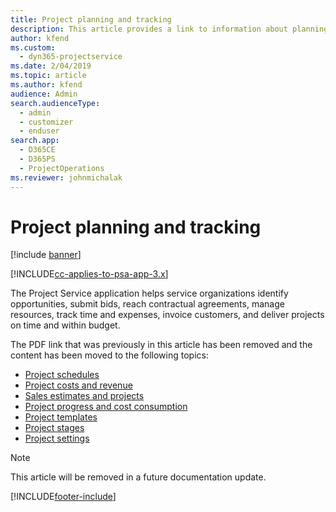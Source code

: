 ```yaml
---
title: Project planning and tracking
description: This article provides a link to information about planning and tracking in Project Service Automation.
author: kfend
ms.custom: 
  - dyn365-projectservice
ms.date: 2/04/2019
ms.topic: article
ms.author: kfend
audience: Admin
search.audienceType: 
  - admin
  - customizer
  - enduser
search.app: 
  - D365CE
  - D365PS
  - ProjectOperations
ms.reviewer: johnmichalak
---
```

# Project planning and tracking

[!include [banner](../../includes/psa-now-project-operations.md)]

[!INCLUDE[cc-applies-to-psa-app-3.x](../../includes/cc-applies-to-psa-app-3x.md)]

The Project Service application helps service organizations identify opportunities, submit bids, reach contractual agreements, manage resources, track time and expenses, invoice customers, and deliver projects on time and within budget. 

The PDF link that was previously in this article has been removed and the content has been moved to the following topics:

- [Project schedules](../project-creating.md)
- [Project costs and revenue](../project-estimating.md)
- [Sales estimates and projects](../project-leveraging.md)
- [Project progress and cost consumption](../project-tracking.md)
- [Project templates](../project-templates.md)
- [Project stages](../project-stages.md)
- [Project settings](../project-settings.md)

> [!NOTE]
> This article will be removed in a future documentation update. 


[!INCLUDE[footer-include](../../includes/footer-banner.md)]
